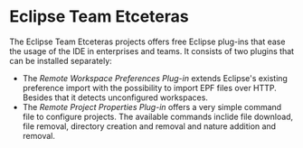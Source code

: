 Eclipse Team Etceteras
======================

The Eclipse Team Etceteras projects offers free Eclipse plug-ins that ease the usage of the IDE in enterprises 
and teams. It consists of two plugins that can be installed separately:
* The _Remote Workspace Preferences Plug-in_ extends Eclipse's existing preference import with the possibility
to import EPF files over HTTP. Besides that it detects unconfigured workspaces.
* The _Remote Project Properties Plug-in_ offers a very simple command file to configure projects. The available 
commands inclide file download, file removal, directory creation and removal and nature addition and removal.

